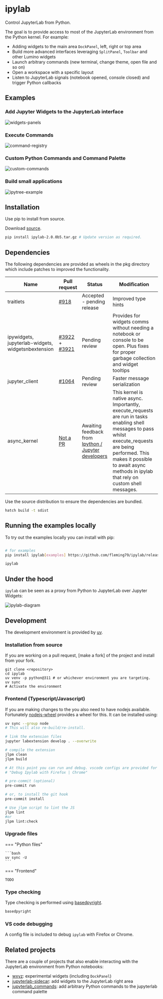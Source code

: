 # ipylab

<!-- ![Github Actions Status](https://github.com/jtpio/ipylab/workflows/Build/badge.svg)
[![pypi](https://img.shields.io/pypi/v/ipylab.svg)](https://pypi.python.org/pypi/ipylab)
[![npm](https://img.shields.io/npm/v/ipylab.svg)](https://www.npmjs.com/package/ipylab) -->

Control JupyterLab from Python.

The goal is to provide access to most of the JupyterLab environment from the Python kernel. For example:

- Adding widgets to the main area `DockPanel`, left, right or top area
- Build more advanced interfaces leveraging `SplitPanel`, `Toolbar` and other Lumino widgets
- Launch arbitrary commands (new terminal, change theme, open file and so on)
- Open a workspace with a specific layout
- Listen to JupyterLab signals (notebook opened, console closed) and trigger Python callbacks


## Examples

### Add Jupyter Widgets to the JupyterLab interface

![widgets-panels](https://user-images.githubusercontent.com/591645/80025074-59104280-84e0-11ea-9766-0cb49cba285a.gif)

### Execute Commands

![command-registry](https://user-images.githubusercontent.com/591645/80026017-beb0fe80-84e1-11ea-842d-fa3bf5bc4a9b.gif)

### Custom Python Commands and Command Palette

![custom-commands](https://user-images.githubusercontent.com/591645/80026023-c1135880-84e1-11ea-9e83-fdb739659357.gif)

### Build small applications

![ipytree-example](https://user-images.githubusercontent.com/591645/80026006-b8bb1d80-84e1-11ea-87cc-86495186b938.gif)


## Installation

Use pip to install from source.

Download [source](https://github.com/fleming79/ipylab/releases/download/v2.0.0b5/ipylab-2.0.0b5.tar.gz).

``` bash
pip install ipylab-2.0.0b5.tar.gz # Update version as required.
```


## Dependencies

The following dependencies are provided as wheels in the pkg directory which include patches to
improved the functionality.

| Name                                               | Pull request                                            | Status                      | Modification        |
| -------------------------------------------------- | ------------------------------------------------------- | --------------------------- | ------------------- |
| traitlets                                          | [#918](https://github.com/ipython/traitlets/pull/918)   | Accepted - pending release  | Improved type hints |
| ipywidgets, jupyterlab-widgets, widgetsnbextension | [#3922](https://github.com/jupyter-widgets/ipywidgets/pull/3922) + [#3921](https://github.com/jupyter-widgets/ipywidgets/pull/3921) | Pending review | Provides for widgets comms without needing a notebook or console to be open. Plus fixes for proper garbage collection and widget tooltips |
| jupyter_client | [#1064](https://github.com/jupyter/jupyter_client/pull/1064)  | Pending review | Faster message serialization |
| async_kernel | [Not a PR](https://github.com/fleming79/ipykernel/tree/async) | Awaiting feedback from [Ipython / Jupyter developers](https://github.com/ipython/ipykernel/pull/1384) | This kernel is native async. Importantly, execute_requests are run in tasks enabling shell messages to pass whilst execute_requests are being performed. This makes it possible to await async methods in ipylab that rely on custom shell messages.  |

Use the source distribution to ensure the dependencies are bundled.

``` bash
hatch build -t sdist
```

## Running the examples locally

To try out the examples locally you can install with pip:

```bash

# for examples
pip install ipylab[examples] https://github.com/fleming79/ipylab/releases/download/v2.0.0b5/ipylab-2.0.0b5.tar.gz

ipylab
```

## Under the hood

`ipylab` can be seen as a proxy from Python to JupyterLab over Jupyter Widgets:

![ipylab-diagram](./docs/ipylab.png)

## Development

The development environment is provided by [uv](https://docs.astral.sh/uv/). 

### Installation from source

If you are working on a pull request, [make a fork] of the project and install from your fork.

```shell
git clone <repository>
cd ipylab
uv venv -p python@311 # or whichever environment you are targeting.
uv sync
# Activate the environment
```

### Frontend (Typescript/Javascript)

If you are making changes to the you also need to have nodejs available. Fortunately
[nodejs-wheel](https://pypi.org/project/nodejs-wheel/) provides a wheel for this. It can be installed using:

```bash
uv sync --group node
# This will also re-build/re-install. 

# link the extension files
jupyter labextension develop . --overwrite

# compile the extension
jlpm clean
jlpm build

# At this point you can run and debug. vscode configs are provided for Firefox and Chrome.
# "Debug Ipylab with Firefox | Chrome"
```

```bash
# pre-commit (optional)
pre-commit run 

# or, to install the git hook
pre-commit install

# Use jlpm script to lint the JS
jlpm lint
#or
jlpm lint:check

```
### Upgrade files

=== "Python files"

    ```bash
    uv sync -U
    ```

=== "Frontend"

    TODO


### Type checking

Type checking is performed using [basedpyright](https://docs.basedpyright.com/).

```bash
basedpyright
```

### VS code debugging

A config file is included to debug `ipylab` with Firefox or Chrome.

## Related projects

There are a couple of projects that also enable interacting with the JupyterLab environment from Python notebooks:

- [wxyz](https://github.com/deathbeds/wxyz): experimental widgets (including `DockPanel`)
- [jupyterlab-sidecar](https://github.com/jupyter-widgets/jupyterlab-sidecar): add widgets to the JupyterLab right area
- [jupyterlab_commands](https://github.com/timkpaine/jupyterlab_commands): add arbitrary Python commands to the jupyterlab command palette

